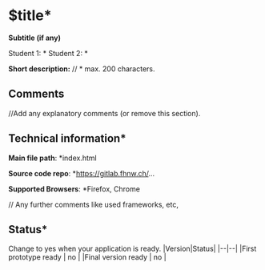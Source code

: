 ﻿# $title*
**Subtitle (if any)**

Student 1: *
Student 2: *

**Short description:**
// * max. 200 characters.

## Comments
//Add any explanatory comments (or remove this section).

## Technical information*
**Main file path**: *index.html

**Source code repo**: *https://gitlab.fhnw.ch/...

**Supported Browsers**: *Firefox, Chrome

// Any further comments like used frameworks, etc,

## Status*
Change to yes when your application is ready.
|Version|Status|
|--|--|
|First prototype ready | no |
|Final version ready  | no |
